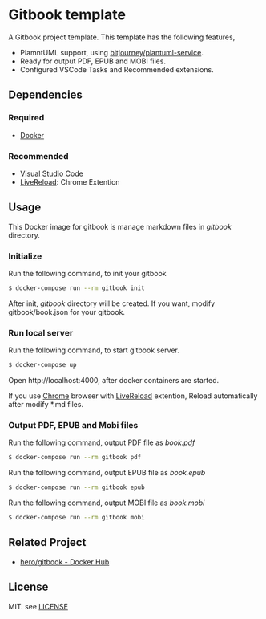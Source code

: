 # Gitbook template

A Gitbook project template.
This template has the following features,

- PlamntUML support, using [bitjourney/plantuml\-service](https://hub.docker.com/r/bitjourney/plantuml-service).
- Ready for output PDF, EPUB and MOBI files.
- Configured VSCode Tasks and Recommended extensions.

## Dependencies

### Required
- [Docker](https://www.docker.com/products/docker-desktop)
### Recommended
- [Visual Studio Code](https://code.visualstudio.com/)
- [LiveReload](https://chrome.google.com/webstore/detail/livereload/jnihajbhpnppcggbcgedagnkighmdlei): Chrome Extention

## Usage

This Docker image for gitbook is manage markdown files in *gitbook* directory.

### Initialize

Run the following command, to init your gitbook

```bash
$ docker-compose run --rm gitbook init
```

After init, *gitbook* directory will be created.
If you want, modify gitbook/book.json for your gitbook.

### Run local server

Run the following command, to start gitbook server.

```bash
$ docker-compose up
```

Open http://localhost:4000, after docker containers are started.

If you use [Chrome](https://www.google.co.jp/chrome/) browser with [LiveReload](https://chrome.google.com/webstore/detail/livereload/jnihajbhpnppcggbcgedagnkighmdlei) extention, Reload automatically after modify *.md files.

### Output PDF, EPUB and Mobi files

Run the following command, output PDF file as *book.pdf*

```bash
$ docker-compose run --rm gitbook pdf
```

Run the following command, output EPUB file as *book.epub*

```bash
$ docker-compose run --rm gitbook epub
```

Run the following command, output MOBI file as *book.mobi*

```bash
$ docker-compose run --rm gitbook mobi
```

## Related Project
- [hero/gitbook \- Docker Hub](https://hub.docker.com/r/hero/gitbook)

## License

MIT. see [LICENSE](./LICENSE)
